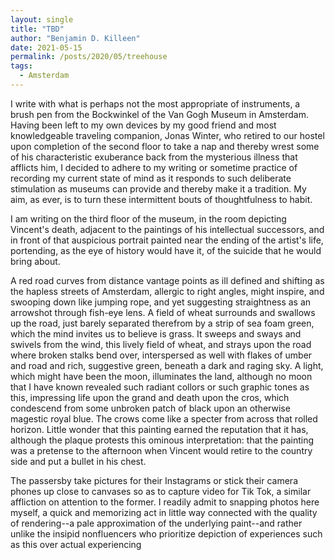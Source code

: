 ```yaml
---
layout: single
title: "TBD"
author: "Benjamin D. Killeen"
date: 2021-05-15
permalink: /posts/2020/05/treehouse
tags:
  - Amsterdam
---
```


I write with what is perhaps not the most appropriate of instruments, a brush pen from the Bockwinkel of the Van Gogh Museum in Amsterdam. Having been left to my own devices by my good friend and most knowledgeable traveling companion, Jonas Winter, who retired to our hostel upon completion of the second floor to take a nap and thereby wrest some of his characteristic exuberance back from the mysterious illness that afflicts him, I decided to adhere to my writing or sometime practice of recording my current state of mind as it responds to such deliberate stimulation as museums can provide and thereby make it a tradition. My aim, as ever, is to turn these intermittent bouts of thoughtfulness to habit.

I am writing on the third floor of the museum, in the room depicting Vincent's death, adjacent to the paintings of his intellectual successors, and in front of that auspicious portrait painted near the ending of the artist's life, portending, as the eye of history would have it, of the suicide that he would bring about.

A red road curves from distance vantage points as ill defined and shifting as the hapless streets of Amsterdam, allergic to right angles, might inspire, and swooping down like jumping rope, and yet suggesting straightness as an arrowshot through fish-eye lens. A field of wheat surrounds and swallows up the road, just barely separated therefrom by a strip of sea foam green, which the mind invites us to believe is grass. It sweeps and sways and swivels from the wind, this lively field of wheat, and strays upon the road where broken stalks bend over, interspersed as well with flakes of umber and road and rich, suggestive green, beneath a dark and raging sky. A light, which might have been the moon, illuminates the land, although no moon that I have known revealed such radiant collors or such graphic tones as this, impressing life upon the grand and death upon the cros, which condescend from some unbroken patch of black upon an otherwise magestic royal blue. The crows come like a specter from across that rolled horizon. Little wonder that this painting earned the reputation that it has, although the plaque protests this ominous interpretation: that the painting was a pretense to the afternoon when Vincent would retire to the country side and put a bullet in his chest.

The passersby take pictures for their Instagrams or stick their camera phones up close to canvases so as to capture video for Tik Tok, a similar affliction on attention to the former. I readily admit to snapping photos here myself, a quick and memorizing act in little way connected with the quality of rendering--a pale approximation of the underlying paint--and rather unlike the insipid nonfluencers who prioritize depiction of experiences such as this over actual experiencing
